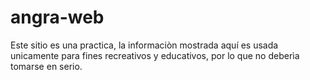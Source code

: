 # angra-web
Este sitio es una practica, la informaciòn mostrada aquí es usada unicamente para fines recreativos y educativos, por lo que no deberìa tomarse en serio.